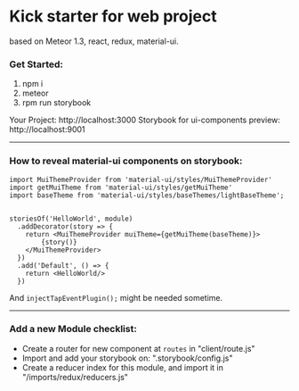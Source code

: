 # Kick starter for web project 

based on Meteor 1.3, react, redux, material-ui.

### Get Started:
1. npm i
2. meteor
3. rpm run storybook

Your Project:
http://localhost:3000
Storybook for ui-components preview:
http://localhost:9001

---

### How to reveal material-ui components on storybook:
```
import MuiThemeProvider from 'material-ui/styles/MuiThemeProvider'
import getMuiTheme from 'material-ui/styles/getMuiTheme'
import baseTheme from 'material-ui/styles/baseThemes/lightBaseTheme';


storiesOf('HelloWorld', module)
  .addDecorator(story => {
    return <MuiThemeProvider muiTheme={getMuiTheme(baseTheme)}>
        {story()}
    </MuiThemeProvider>
  })
  .add('Default', () => {
    return <HelloWorld/>
  })
```

And `injectTapEventPlugin();` might be needed sometime.

---

### Add a new Module checklist:

+ Create a router for new component at `routes` in "client/route.js"
+ Import and add your storybook on: ".storybook/config.js"
+ Create a reducer index for this module, and import it in "/imports/redux/reducers.js"